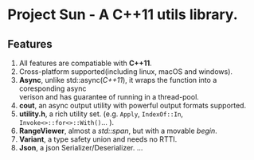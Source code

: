 Project Sun - A C++11 utils library.
===========

## Features ##
1. All features are compatiable with **C++11**.
2. Cross-platform supported(including linux, macOS and windows).
3. **Async**, unlike std::async(*C++11*), it wraps the function into a coresponding async  
verison and has guarantee of running in a thread-pool.
4. **cout**, an async output utility with powerful output formats supported.
5. **utility.h**, a rich utility set. (e.g. `Apply`, `IndexOf::In`, `Invoke<>::for<>::With()`... ).
6. **RangeViewer**, almost a *std::span*, but with a movable _begin_.  
7. **Variant**, a type safety union and needs no RTTI.
8. **Json**, a json Serializer/Deserializer.
...

